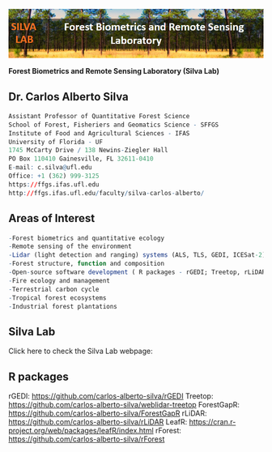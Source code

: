 ![](https://github.com/carlos-alberto-silva/silvalab/blob/master/images/top_cover.png)<br/>

**Forest Biometrics and Remote Sensing Laboratory (Silva Lab)**

## Dr. Carlos Alberto Silva
```r
Assistant Professor of Quantitative Forest Science
School of Forest, Fisheriers and Geomatics Science - SFFGS
Institute of Food and Agricultural Sciences - IFAS
University of Florida - UF
1745 McCarty Drive / 138 Newins-Ziegler Hall
PO Box 110410 Gainesville, FL 32611-0410
E-mail: c.silva@ufl.edu
Office: +1 (362) 999-3125
https://ffgs.ifas.ufl.edu
http://ffgs.ifas.ufl.edu/faculty/silva-carlos-alberto/  
```

## Areas of Interest
```r
-Forest biometrics and quantitative ecology
-Remote sensing of the environment
-Lidar (light detection and ranging) systems (ALS, TLS, GEDI, ICESat-2)
-Forest structure, function and composition
-Open-source software development ( R packages - rGEDI; Treetop, rLiDAR, ForestGapR)
-Fire ecology and management
-Terrestrial carbon cycle
-Tropical forest ecosystems
-Industrial forest plantations
```

## Silva Lab
Click here to check the Silva Lab webpage:
<a href="https://carlos-alberto-silva.github.io/silvalab/home.html"><img src="https://github.com/carlos-alberto-silva/silvalab/tree/master/images/click_here.gif" alt="" style="width:50px;font-size: 50px;"></a><br/>

## R packages

rGEDI: https://github.com/carlos-alberto-silva/rGEDI
Treetop: https://github.com/carlos-alberto-silva/weblidar-treetop
ForestGapR: https://github.com/carlos-alberto-silva/ForestGapR
rLiDAR: https://github.com/carlos-alberto-silva/rLiDAR
LeafR: https://cran.r-project.org/web/packages/leafR/index.html
rForest: https://github.com/carlos-alberto-silva/rForest



